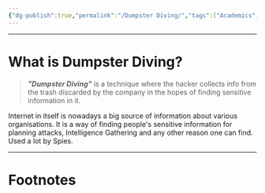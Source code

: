 ```yaml
---
{"dg-publish":true,"permalink":"/Dumpster Diving/","tags":["Academics","CyberSec"]}
---
```



---
# What is Dumpster Diving?

> ***"Dumpster Diving"*** is a technique where the hacker collects info from the trash discarded by the company in the hopes of finding sensitive information in it.

Internet in itself is nowadays a big source of information about various organisations.
It is a way of finding people's sensitive information for planning attacks, Intelligence Gathering and any other reason one can find.
Used a lot by Spies.

---
# Footnotes
